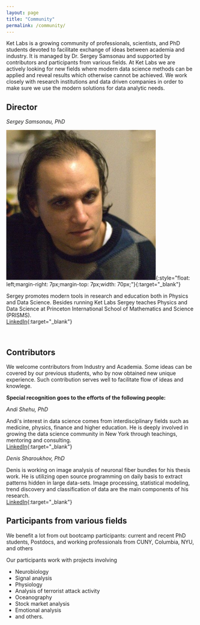 ```yaml
---
layout: page
title: "Community"
permalink: /community/
---
```


Ket Labs is a growing community of professionals, scientists, and PhD students devoted to facilitate exchange of ideas between academia and industry. It is managed by Dr. Sergey Samsonau and supported by contributors and participants from various fields. At Ket Labs we are actively looking for new fields where modern data science methods can be applied and reveal results which otherwise cannot be achieved. We work closely with research institutions and data driven companies in order to make sure we use the modern solutions for data analytic needs.        


## Director

_Sergey Samsonau, PhD_

![](/images/Sergey.jpg){:style="float: left;margin-right: 7px;margin-top: 7px;width: 70px;"}{:target="_blank"}

Sergey promotes modern tools in research and education both in Physics and Data Science. Besides running Ket Labs Sergey teaches Physics and Data Science at Princeton International School of Mathematics and Science (PRISMS).        
[LinkedIn](https://www.linkedin.com/in/ssamsonau){:target="_blank"}

<br/>

## Contributors

We welcome contributors from Industry and Academia. Some ideas can be covered by our previous students, who by now obtained new unique experience. Such contribution serves well to facilitate flow of ideas and knowlege. 

**Special recognition goes to the efforts of the following people:**    

_Andi Shehu, PhD_    

Andi's interest in data science comes from interdisciplinary fields such as medicine, physics, finance and higher education. He is deeply involved in growing the data science community in New York through teachings, mentoring and consulting.     
[LinkedIn](https://www.linkedin.com/in/andi-shehu-phd-63304466){:target="_blank"}


_Denis Sharoukhov, PhD_       

Denis is working on image analysis of neuronal fiber bundles for his thesis work. He is utilizing open source programming on daily basis to extract patterns hidden in large data-sets. Image processing, statistical modeling, trend discovery and classification of data are the main components of his research.     
[LinkedIn](https://www.linkedin.com/in/denis-sharoukhov/){:target="_blank"}

## Participants from various fields
We benefit a lot from out bootcamp participants: current and recent PhD students, Postdocs, and working professionals from CUNY, Columbia, NYU, and others

Our participants work with projects involving

* Neurobiology
* Signal analysis
* Physiology
* Analysis of terrorist attack activity
* Oceanography
* Stock market analysis
* Emotional analysis
* and others.
